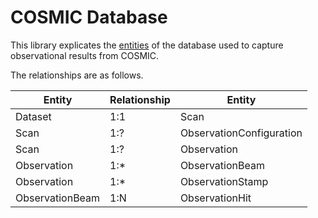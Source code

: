# COSMIC Database

This library explicates the [entities](./docs/tables.md) of the database used to capture observational results from COSMIC.

The relationships are as follows.

Entity | Relationship | Entity
-|-|-
Dataset | 1:1 | Scan
Scan | 1:? | ObservationConfiguration
Scan | 1:? | Observation
Observation | 1:* | ObservationBeam
Observation | 1:* | ObservationStamp
ObservationBeam | 1:N | ObservationHit
